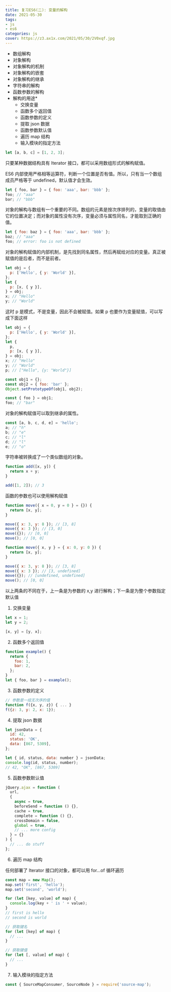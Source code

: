 ```yaml
---
title: 复习ES6(二): 变量的解构
date: 2021-05-30 
tags:
- js
- es6
categories: js
cover: https://z3.ax1x.com/2021/05/30/2V0xqf.jpg
---
```


- 数组解构
- 对象解构
- 对象解构的机制
- 对象解构的嵌套
- 对象解构的继承
- 字符串的解构
- 函数参数的解构
- 解构的用途\*
  - 交换变量
  - 函数多个返回值
  - 函数参数的定义
  - 提取 json 数据
  - 函数参数默认值
  - 遍历 map 结构
  - 输入模块的指定方法

```javascript
let [a, b, c] = [1, 2, 3];
```

只要某种数据结构具有 Iterator 接口，都可以采用数组形式的解构赋值。

ES6 内部使用严格相等运算符，判断一个位置是否有值。所以，只有当一个数组成员严格等于 undefined，默认值才会生效。

```javascript
let { foo, bar } = { foo: 'aaa', bar: 'bbb' };
foo; // "aaa"
bar; // "bbb"
```

对象的解构与数组有一个重要的不同。数组的元素是按次序排列的，变量的取值由它的位置决定；而对象的属性没有次序，变量必须与属性同名，才能取到正确的值。

```javascript
let { foo: baz } = { foo: 'aaa', bar: 'bbb' };
baz; // "aaa"
foo; // error: foo is not defined
```

对象的解构赋值的内部机制，是先找到同名属性，然后再赋给对应的变量。真正被赋值的是后者，而不是前者。

```javascript
let obj = {
  p: ['Hello', { y: 'World' }],
};
let {
  p: [x, { y }],
} = obj;
x; // "Hello"
y; // "World"
```

这时 p 是模式，不是变量，因此不会被赋值。如果 p 也要作为变量赋值，可以写成下面这样

```javascript
let obj = {
  p: ['Hello', { y: 'World' }],
};
let {
  p,
  p: [x, { y }],
} = obj;
x; // "Hello"
y; // "World"
p; // ["Hello", {y: "World"}]
```

```javascript
const obj1 = {};
const obj2 = { foo: 'bar' };
Object.setPrototypeOf(obj1, obj2);

const { foo } = obj1;
foo; // "bar"
```

对象的解构赋值可以取到继承的属性。

```javascript
const [a, b, c, d, e] = 'hello';
a; // "h"
b; // "e"
c; // "l"
d; // "l"
e; // "o"
```

字符串被转换成了一个类似数组的对象。

```javascript
function add([x, y]) {
  return x + y;
}

add([1, 2]); // 3
```

函数的参数也可以使用解构赋值

```javascript
function move({ x = 0, y = 0 } = {}) {
  return [x, y];
}

move({ x: 3, y: 8 }); // [3, 8]
move({ x: 3 }); // [3, 0]
move({}); // [0, 0]
move(); // [0, 0]
```

```javascript
function move({ x, y } = { x: 0, y: 0 }) {
  return [x, y];
}

move({ x: 3, y: 8 }); // [3, 8]
move({ x: 3 }); // [3, undefined]
move({}); // [undefined, undefined]
move(); // [0, 0]
```

以上两条的不同在于，上一条是为参数的 x,y 进行解构；下一条是为整个参数指定默认值

1. 交换变量

```javascript
let x = 1;
let y = 2;

[x, y] = [y, x];
```

2. 函数多个返回值

```javascript
function example() {
  return {
    foo: 1,
    bar: 2,
  };
}
let { foo, bar } = example();
```

3. 函数参数的定义

```javascript
// 参数是一组无次序的值
function f({x, y, z}) { ... }
f({z: 3, y: 2, x: 1});
```

4. 提取 json 数据

```javascript
let jsonData = {
  id: 42,
  status: 'OK',
  data: [867, 5309],
};

let { id, status, data: number } = jsonData;
console.log(id, status, number);
// 42, "OK", [867, 5309]
```

5. 函数参数默认值

```javascript
jQuery.ajax = function (
  url,
  {
    async = true,
    beforeSend = function () {},
    cache = true,
    complete = function () {},
    crossDomain = false,
    global = true,
    // ... more config
  } = {}
) {
  // ... do stuff
};
```

6. 遍历 map 结构

任何部署了 Iterator 接口的对象，都可以用 for...of 循环遍历

```javascript
const map = new Map();
map.set('first', 'hello');
map.set('second', 'world');

for (let [key, value] of map) {
  console.log(key + ' is ' + value);
}
// first is hello
// second is world
```

```javascript
// 获取键名
for (let [key] of map) {
  // ...
}

// 获取键值
for (let [, value] of map) {
  // ...
}
```

7. 输入模块的指定方法

```javascript
const { SourceMapConsumer, SourceNode } = require('source-map');
```
